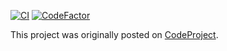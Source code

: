 [![CI](https://github.com/aelassas/functional-ts/actions/workflows/ci.yml/badge.svg)](https://github.com/aelassas/functional-ts/actions/workflows/ci.yml) [![CodeFactor](https://www.codefactor.io/repository/github/aelassas/functional-ts/badge)](https://www.codefactor.io/repository/github/aelassas/functional-ts)

This project was originally posted on [CodeProject](https://www.codeproject.com/Articles/5370374/Functional-Programming-in-TypeScript).
